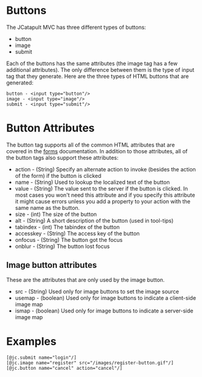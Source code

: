 # Buttons #

The JCatapult MVC has three different types of buttons:

  * button
  * image
  * submit

Each of the buttons has the same attributes (the image tag has a few additional attributes). The only difference between them is the type of input tag that they generate. Here are the three types of HTML buttons that are generated:

```
button - <input type="button"/>
image - <input type="image"/>
submit - <input type="submit"/>
```

# Button Attributes #

The button tag supports all of the common HTML attributes that are covered in the [forms](MVCForms.md) documentation. In addition to those attributes, all of the button tags also support these attributes:

  * action - (String) Specify an alternate action to invoke (besides the action of the form) if the button is clicked
  * name - (String) Used to lookup the localized text of the button
  * value - (String) The value sent to the server if the button is clicked. In most cases you won't need this attribute and if you specify this attribute it might cause errors unless you add a property to your action with the same name as the button.
  * size - (int) The size of the button
  * alt - (String) A short description of the button (used in tool-tips)
  * tabindex - (int) The tabindex of the button
  * accesskey - (String) The access key of the button
  * onfocus - (String) The button got the focus
  * onblur - (String) The button lost focus

## Image button attributes ##

These are the attributes that are only used by the image button.

  * src - (String) Used only for image buttons to set the image source
  * usemap - (boolean) Used only for image buttons to indicate a client-side image map
  * ismap - (boolean) Used only for image buttons to indicate a server-side image map

# Examples #

```
[@jc.submit name="login"/]
[@jc.image name="register" src="/images/register-button.gif"/]
[@jc.button name="cancel" action="cancel"/]
```